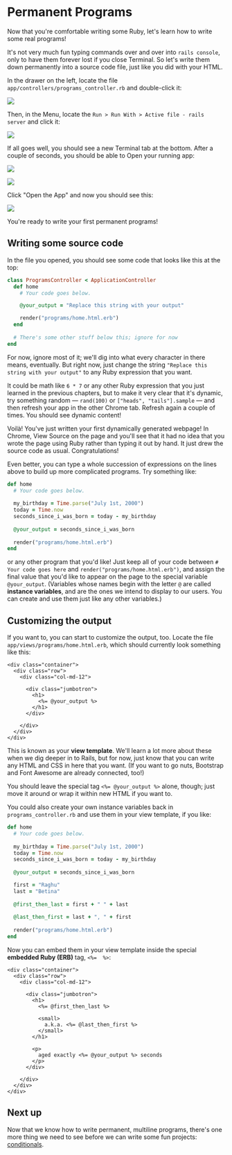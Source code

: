 # Permanent Programs

Now that you're comfortable writing some Ruby, let's learn how to write some real programs!

It's not very much fun typing commands over and over into `rails console`, only to have them forever lost if you close Terminal. So let's write them down permanently into a source code file, just like you did with your HTML.

In the drawer on the left, locate the file `app/controllers/programs_controller.rb` and double-click it:

![](/assets/ruby-intro-active-file.png)

Then, in the Menu, locate the `Run > Run With > Active file - rails server` and click it:

![](/assets/ruby-intro-run-rails-server.png)

If all goes well, you should see a new Terminal tab at the bottom. After a couple of seconds, you should be able to Open your running app:

![](/assets/ruby-intro-server-running.png)

![](/assets/ruby-intro-preview-1.png)

Click "Open the App" and now you should see this:

![](/assets/ruby-intro-replace-output.png)

You're ready to write your first permanent programs!

## Writing some source code

In the file you opened, you should see some code that looks like this at the top:

```ruby
class ProgramsController < ApplicationController
  def home
    # Your code goes below.

    @your_output = "Replace this string with your output"

    render("programs/home.html.erb")
  end
  
  # There's some other stuff below this; ignore for now
end
```

For now, ignore most of it; we'll dig into what every character in there means, eventually. But right now, just change the string `"Replace this string with your output"` to any Ruby expression that you want.

It could be math like `6 * 7` or any other Ruby expression that you just learned in the previous chapters, but to make it very clear that it's dynamic, try something random — `rand(100)` or `["heads", "tails"].sample` — and then refresh your app in the other Chrome tab. Refresh again a couple of times. You should see dynamic content!

Voilà! You've just written your first dynamically generated webpage! In Chrome, View Source on the page and you'll see that it had no idea that you wrote the page using Ruby rather than typing it out by hand. It just drew the source code as usual. Congratulations!

Even better, you can type a whole succession of expressions on the lines above to build up more complicated programs. Try something like:

```ruby
def home
  # Your code goes below.
    
  my_birthday = Time.parse("July 1st, 2000")
  today = Time.now
  seconds_since_i_was_born = today - my_birthday
  
  @your_output = seconds_since_i_was_born
    
  render("programs/home.html.erb")
end
```

or any other program that you'd like! Just keep all of your code between `# Your code goes here` and `render("programs/home.html.erb")`, and assign the final value that you'd like to appear on the page to the special variable `@your_output`. (Variables whose names begin with the letter `@` are called **instance variables**, and are the ones we intend to display to our users. You can create and use them just like any other variables.)

## Customizing the output

If you want to, you can start to customize the output, too. Locate the file `app/views/programs/home.html.erb`, which should currently look something like this:

```erb
<div class="container">
  <div class="row">
    <div class="col-md-12">

      <div class="jumbotron">
        <h1>
          <%= @your_output %>
        </h1>
      </div>

    </div>
  </div>
</div>
```

This is known as your **view template**. We'll learn a lot more about these when we dig deeper in to Rails, but for now, just know that you can write any HTML and CSS in here that you want. (If you want to go nuts, Bootstrap and Font Awesome are already connected, too!)

You should leave the special tag `<%= @your_output %>` alone, though; just move it around or wrap it within new HTML if you want to.

You could also create your own instance variables back in `programs_controller.rb` and use them in your view template, if you like:

```ruby
def home
  # Your code goes below.
    
  my_birthday = Time.parse("July 1st, 2000")
  today = Time.now
  seconds_since_i_was_born = today - my_birthday
    
  @your_output = seconds_since_i_was_born

  first = "Raghu"
  last = "Betina"
    
  @first_then_last = first + " " + last
    
  @last_then_first = last + ", " + first
    
  render("programs/home.html.erb")
end
```

Now you can embed them in your view template inside the special **embedded Ruby (ERB)** tag, `<%=  %>`:

```erb
<div class="container">
  <div class="row">
    <div class="col-md-12">

      <div class="jumbotron">
        <h1>
          <%= @first_then_last %>
          
          <small>
            a.k.a. <%= @last_then_first %>
          </small>
        </h1>
        
        <p>
          aged exactly <%= @your_output %> seconds
        </p>
      </div>

    </div>
  </div>
</div>
```

## Next up

Now that we know how to write permanent, multiline programs, there's one more thing we need to see before we can write some fun projects: [conditionals](conditionals.md).